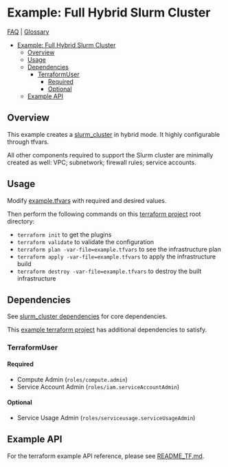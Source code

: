 # Example: Full Hybrid Slurm Cluster

[FAQ](../../../../../../docs/faq.md) |
[Glossary](../../../../../../docs/glossary.md)

<!-- mdformat-toc start --slug=github --no-anchors --maxlevel=6 --minlevel=1 -->

- [Example: Full Hybrid Slurm Cluster](#example-full-hybrid-slurm-cluster)
  - [Overview](#overview)
  - [Usage](#usage)
  - [Dependencies](#dependencies)
    - [TerraformUser](#terraformuser)
      - [Required](#required)
      - [Optional](#optional)
  - [Example API](#example-api)

<!-- mdformat-toc end -->

## Overview

This example creates a [slurm_cluster](../../../../../slurm_cluster/README.md)
in hybrid mode. It highly configurable through tfvars.

All other components required to support the Slurm cluster are minimally created
as well: VPC; subnetwork; firewall rules; service accounts.

## Usage

Modify [example.tfvars](./example.tfvars) with required and desired values.

Then perform the following commands on this
[terraform project](../../../../../../docs/glossary.md#terraform-project) root
directory:

- `terraform init` to get the plugins
- `terraform validate` to validate the configuration
- `terraform plan -var-file=example.tfvars` to see the infrastructure plan
- `terraform apply -var-file=example.tfvars` to apply the infrastructure build
- `terraform destroy -var-file=example.tfvars` to destroy the built
  infrastructure

## Dependencies

See
[slurm_cluster dependencies](../../../../../slurm_cluster/README.md#dependencies)
for core dependencies.

This
[example terraform project](../../../../../../docs/glossary.md#terraform-project)
has additional dependencies to satisfy.

### TerraformUser

#### Required

- Compute Admin (`roles/compute.admin`)
- Service Account Admin (`roles/iam.serviceAccountAdmin`)

#### Optional

- Service Usage Admin (`roles/serviceusage.serviceUsageAdmin`)

## Example API

For the terraform example API reference, please see
[README_TF.md](./README_TF.md).
